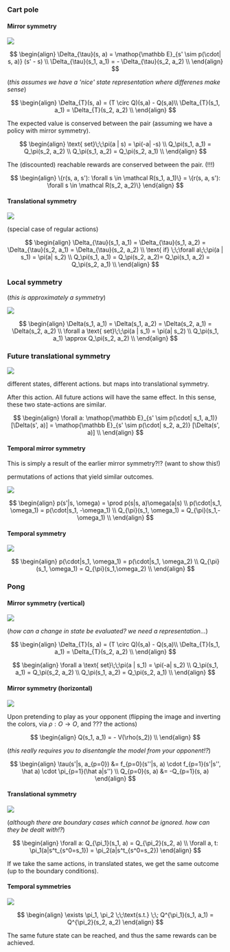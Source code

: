 ### Cart pole

#### Mirror symmetry

![](../../pictures/drawings/cart-pole-mirror.png)
<!-- What is this mirror around? Where is it? -->

$$
\begin{align}
\Delta_{\tau}(s, a) = \mathop{\mathbb E}_{s' \sim p(\cdot| s, a)} (s' - s) \\
\Delta_{\tau}(s_1, a_1) = - \Delta_{\tau}(s_2, a_2) \\
\end{align}
$$

(_this assumes we have a 'nice' state representation where differenes make sense_)

$$
\begin{align}
\Delta_{T}(s, a) = (T \circ Q)(s,a) - Q(s,a)\\
\Delta_{T}(s_1, a_1) = \Delta_{T}(s_2, a_2) \\
\end{align}
$$

The expected value is conserved between the pair (assuming we have a policy with mirror symmetry).

$$
\begin{align}
\text{ set}\;\;\pi(a | s) = \pi(-a| -s) \\
Q_\pi(s_1, a_1) = Q_\pi(s_2, a_2) \\
Q_\pi(s_1, a_2) = Q_\pi(s_2, a_1) \\
\end{align}
$$

The (discounted) reachable rewards are conserved between the pair. (!!!)

$$
\begin{align}
\{r(s, a, s'): \forall s \in \mathcal R(s_1, a_1)\} = \{r(s, a, s'): \forall s \in \mathcal R(s_2, a_2)\}
\end{align}
$$

#### Translational symmetry

![](../../pictures/drawings/cart-pole-translation.png)

(special case of regular actions)

$$
\begin{align}
\Delta_{\tau}(s_1, a_1) = \Delta_{\tau}(s_1, a_2) = \Delta_{\tau}(s_2, a_1) = \Delta_{\tau}(s_2, a_2) \\
 \text{ if} \;\;\forall a\;\;\pi(a | s_1) = \pi(a| s_2) \\
Q_\pi(s_1, a_1) = Q_\pi(s_2, a_2)= Q_\pi(s_1, a_2) = Q_\pi(s_2, a_1) \\
\end{align}
$$

### Local symmetry

(_this is approximately a symmetry_)

![](../../pictures/drawings/cart-pole-approx.png)

$$
\begin{align}
\Delta(s_1, a_1) = \Delta(s_1, a_2) = \Delta(s_2, a_1) = \Delta(s_2, a_2) \\
\forall a \text{ set}\;\;\pi(a | s_1) = \pi(a| s_2) \\
Q_\pi(s_1, a_1) \approx Q_\pi(s_2, a_2)  \\
\end{align}
$$

### Future translational symmetry

![](../../pictures/drawings/cart-pole-state.png)

different states, different actions. but maps into translational symmetry.

After this action. All future actions will have the same effect. In this sense, these two state-actions are similar.

$$
\begin{align}
\forall a: \mathop{\mathbb E}_{s' \sim p(\cdot| s_1, a_1)} [\Delta(s', a)] =  \mathop{\mathbb E}_{s' \sim p(\cdot| s_2, a_2)} [\Delta(s', a)] \\
\end{align}
$$

#### Temporal mirror symmetry

This is simply a result of the earlier mirror symmetry?!? (want to show this!)

permutations of actions that yield similar outcomes.

![](../../pictures/drawings/cart-pole-temporal-mirror.png)

$$
\begin{align}
p(s'|s, \omega) = \prod p(s|s, a)\omega(a|s) \\
p(\cdot|s_1, \omega_1) = p(\cdot|s_1, -\omega_1) \\
Q_{\pi}(s_1, \omega_1) = Q_{\pi}(s_1,-\omega_1) \\
\end{align}
$$

#### Temporal symmetry

![](../../pictures/drawings/cart-pole-temporal-approx.png)

$$
\begin{align}
p(\cdot|s_1, \omega_1) = p(\cdot|s_1, \omega_2) \\
Q_{\pi}(s_1, \omega_1) = Q_{\pi}(s_1,\omega_2) \\
\end{align}
$$



### Pong

#### Mirror symmetry (vertical)

![](../../pictures/drawings/pong-vert-flip.png)

(_how can a change in state be evaluated? we need a representation..._)

$$
\begin{align}
\Delta_{T}(s, a) = (T \circ Q)(s,a) - Q(s,a)\\
\Delta_{T}(s_1, a_1) = \Delta_{T}(s_2, a_2) \\
\end{align}
$$


$$
\begin{align}
\forall a \text{ set}\;\;\pi(a | s_1) = \pi(-a| s_2) \\
Q_\pi(s_1, a_1) = Q_\pi(s_2, a_2) \\
Q_\pi(s_1, a_2) = Q_\pi(s_2, a_1) \\
\end{align}
$$

#### Mirror symmetry (horizontal)

![](../../pictures/drawings/pong-horz-flip.png)

Upon pretending to play as your opponent (flipping the image and inverting the colors, via $\rho: O \to O$, and ??? the actions)

$$
\begin{align}
Q(s_1, a_1) = - V(\rho(s_2)) \\
\end{align}
$$

(_this really requires you to disentangle the model from your opponent!?_)

$$
\begin{align}
\tau(s'|s, a_{p=0}) &= f_{p=0}(s''|s, a) \cdot f_{p=1}(s'|s'', \hat a) \cdot \pi_{p=1}(\hat a|s'') \\
Q_{p=0}(s, a) &= -Q_{p=1}(s, a)
\end{align}
$$

#### Translational symmetry

![](../../pictures/drawings/pong-trans.png)

(_although there are boundary cases which cannot be ignored. how can they be dealt with!?_)

$$
\begin{align}
\forall a: Q_{\pi_1}(s_1, a) = Q_{\pi_2}(s_2, a) \\
\forall a, t: \pi_1(a|s^t_{s^0=s_1}) = \pi_2(a|s^t_{s^0=s_2})
\end{align}
$$

If we take the same actions, in translated states, we get the same outcome (up to the boundary conditions).


#### Temporal symmetries

![](../../pictures/drawings/pong-reach.png)

$$
\begin{align}
\exists \pi_1, \pi_2 \;\;\text{s.t.} \;\; Q^{\pi_1}(s_1, a_1) = Q^{\pi_2}(s_2, a_2)
\end{align}
$$

The same future state can be reached, and thus the same rewards can be achieved.
